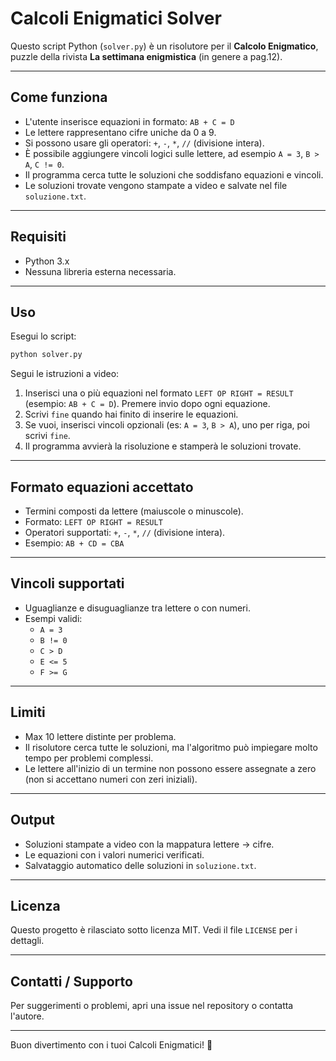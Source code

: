 # Calcoli Enigmatici Solver

Questo script Python (`solver.py`) è un risolutore per il **Calcolo Enigmatico**, puzzle della rivista **La settimana enigmistica** (in genere a pag.12).

---

## Come funziona

- L'utente inserisce equazioni in formato: `AB + C = D`
- Le lettere rappresentano cifre uniche da 0 a 9.
- Si possono usare gli operatori: `+`, `-`, `*`, `//` (divisione intera).
- È possibile aggiungere vincoli logici sulle lettere, ad esempio `A = 3`, `B > A`, `C != 0`.
- Il programma cerca tutte le soluzioni che soddisfano equazioni e vincoli.
- Le soluzioni trovate vengono stampate a video e salvate nel file `soluzione.txt`.

---

## Requisiti

- Python 3.x
- Nessuna libreria esterna necessaria.

---

## Uso

Esegui lo script:

```bash
python solver.py
```

Segui le istruzioni a video:

1. Inserisci una o più equazioni nel formato `LEFT OP RIGHT = RESULT` (esempio: `AB + C = D`). Premere invio dopo ogni equazione.
2. Scrivi `fine` quando hai finito di inserire le equazioni.
3. Se vuoi, inserisci vincoli opzionali (es: `A = 3`, `B > A`), uno per riga, poi scrivi `fine`.
4. Il programma avvierà la risoluzione e stamperà le soluzioni trovate.

---

## Formato equazioni accettato

- Termini composti da lettere (maiuscole o minuscole).
- Formato: `LEFT OP RIGHT = RESULT`
- Operatori supportati: `+`, `-`, `*`, `//` (divisione intera).
- Esempio: `AB + CD = CBA`

---

## Vincoli supportati

- Uguaglianze e disuguaglianze tra lettere o con numeri.
- Esempi validi:
  - `A = 3`
  - `B != 0`
  - `C > D`
  - `E <= 5`
  - `F >= G`

---

## Limiti

- Max 10 lettere distinte per problema.
- Il risolutore cerca tutte le soluzioni, ma l'algoritmo può impiegare molto tempo per problemi complessi.
- Le lettere all'inizio di un termine non possono essere assegnate a zero (non si accettano numeri con zeri iniziali).

---

## Output

- Soluzioni stampate a video con la mappatura lettere → cifre.
- Le equazioni con i valori numerici verificati.
- Salvataggio automatico delle soluzioni in `soluzione.txt`.

---

## Licenza

Questo progetto è rilasciato sotto licenza MIT. Vedi il file `LICENSE` per i dettagli.

---

## Contatti / Supporto

Per suggerimenti o problemi, apri una issue nel repository o contatta l'autore.

---

Buon divertimento con i tuoi Calcoli Enigmatici! 🧩

